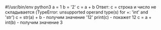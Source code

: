#!/usr/bin/env python3
a = 1
b = '2'
c = a + b
Ответ:
с = строка и число не складывается (TypeError: unsupported operand type(s) for +: 'int' and 'str')
c = str(a) + b - получим значение '12'
print(c) - покажет 12
c = a + int(b) - получим значение 3

